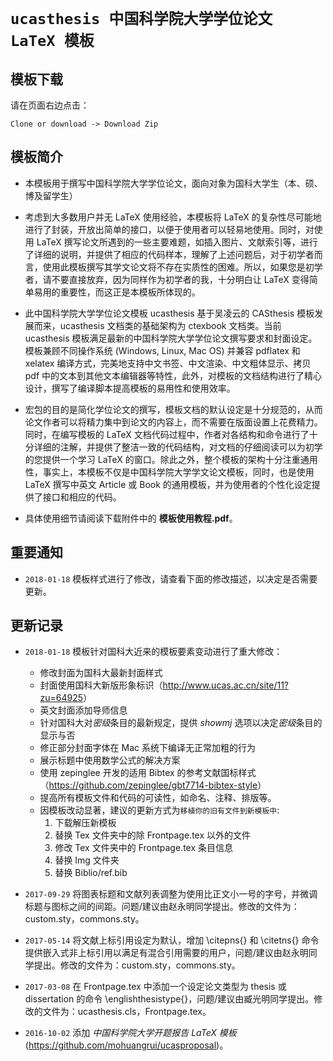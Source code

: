# `ucasthesis 中国科学院大学学位论文 LaTeX 模板`

## 模板下载

请在页面右边点击：

```
Clone or download -> Download Zip
```
## 模板简介
 
* 本模板用于撰写中国科学院大学学位论文，面向对象为国科大学生（本、硕、博及留学生）

* 考虑到大多数用户并无 LaTeX 使用经验，本模板将 LaTeX 的复杂性尽可能地进行了封装，开放出简单的接口，以便于使用者可以轻易地使用。同时，对使用 LaTeX 撰写论文所遇到的一些主要难题，如插入图片、文献索引等，进行了详细的说明，并提供了相应的代码样本，理解了上述问题后，对于初学者而言，使用此模板撰写其学文论文将不存在实质性的困难。所以，如果您是初学者，请不要直接放弃，因为同样作为初学者的我，十分明白让 LaTeX 变得简单易用的重要性，而这正是本模板所体现的。

* 此中国科学院大学学位论文模板 ucasthesis 基于吴凌云的 CASthesis 模板发展而来，ucasthesis 文档类的基础架构为 ctexbook 文档类。当前 ucasthesis 模板满足最新的中国科学院大学学位论文撰写要求和封面设定。模板兼顾不同操作系统 (Windows, Linux, Mac OS) 并兼容 pdflatex 和 xelatex 编译方式，完美地支持中文书签、中文渲染、中文粗体显示、拷贝 pdf 中的文本到其他文本编辑器等特性，此外，对模板的文档结构进行了精心设计，撰写了编译脚本提高模板的易用性和使用效率。

* 宏包的目的是简化学位论文的撰写，模板文档的默认设定是十分规范的，从而论文作者可以将精力集中到论文的内容上，而不需要在版面设置上花费精力。 同时，在编写模板的 LaTeX 文档代码过程中，作者对各结构和命令进行了十分详细的注解，并提供了整洁一致的代码结构，对文档的仔细阅读可以为初学的您提供一个学习 LaTeX 的窗口。除此之外，整个模板的架构十分注重通用性，事实上，本模板不仅是中国科学院大学学文论文模板，同时，也是使用 LaTeX 撰写中英文 Article 或 Book 的通用模板，并为使用者的个性化设定提供了接口和相应的代码。

* 具体使用细节请阅读下载附件中的 **模板使用教程.pdf**。

## 重要通知

* `2018-01-18` 模板样式进行了修改，请查看下面的修改描述，以决定是否需要更新。

## 更新记录

* `2018-01-18` 模板针对国科大近来的模板要素变动进行了重大修改：
    * 修改封面为国科大最新封面样式
    * 封面使用国科大新版形象标识（<http://www.ucas.ac.cn/site/11?zu=64925>）
    * 英文封面添加导师信息
    * 针对国科大对*密级*条目的最新规定，提供 *showmj* 选项以决定*密级*条目的显示与否
    * 修正部分封面字体在 Mac 系统下编译无正常加粗的行为
    * 展示标题中使用数学公式的解决方案
    * 使用 zepinglee 开发的适用 Bibtex 的参考文献国标样式（<https://github.com/zepinglee/gbt7714-bibtex-style>）
    * 提高所有模板文件和代码的可读性，如命名、注释、排版等。
    * 因模板改动显著，建议的更新方式为`移植你的旧有文件到新模板中`:
        1. 下载解压新模板
        2. 替换 Tex 文件夹中的除 Frontpage.tex 以外的文件
        3. 修改 Tex 文件夹中的 Frontpage.tex 条目信息
        4. 替换 Img 文件夹
        5. 替换 Biblio/ref.bib

* `2017-09-29` 将图表标题和文献列表调整为使用比正文小一号的字号，并微调标题与图标之间的间距。问题/建议由赵永明同学提出。修改的文件为：custom.sty，commons.sty。

* `2017-05-14` 将文献上标引用设定为默认，增加 \citepns{} 和 \citetns{} 命令提供嵌入式非上标引用以满足有混合引用需要的用户，问题/建议由赵永明同学提出。修改的文件为：custom.sty，commons.sty。

* `2017-03-08` 在 Frontpage.tex 中添加一个设定论文类型为 thesis 或 dissertation 的命令 \englishthesistype{}，问题/建议由臧光明同学提出。修改的文件为：ucasthesis.cls，Frontpage.tex。

* `2016-10-02` 添加 *中国科学院大学开题报告 LaTeX 模板* (<https://github.com/mohuangrui/ucasproposal>)。
